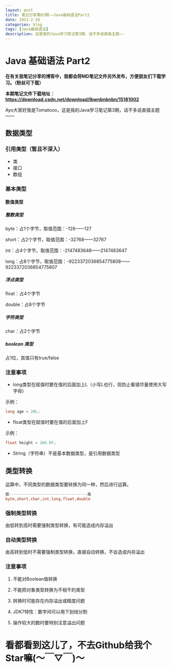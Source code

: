 ```yaml
---
layout: post
title: 笔记分享第03期——Java基础语法Part2
date: 2021-2-20
categories: blog
tags: [Java基础语法]
description: 这是我的Java学习笔记第3期，话不多说直插主题——
---
```

# Java 基础语法 Part2

**在有关我笔记分享的博客中，我都会将MD笔记文件另外发布，方便朋友们下载学习。（粉丝可下载）**

**本期笔记文件下载地址：https://download.csdn.net/download/lbwnbnbnbn/15181002**

Ayo大家好我是Tomatooo，这是我的Java学习笔记第3期，话不多说直插主题——

## 数据类型

### 引用类型（暂且不深入）

- 类
- 接口
- 数组

### 基本类型

#### 数值类型

##### 整数类型

byte：占1个字节，取值范围：-128——127

short：占2个字节，取值范围：-32768——32767

int：占4个字节，取值范围：-2147483648——2147483647

long：占8个字节，取值范围：-9223372036854775808——9223372036854775807

##### 浮点类型

float：占4个字节

double：占8个字节

##### 字符类型

char：占2个字节

##### boolean 类型

占1位，其值只有true/false

### 注意事项

- long类型在赋值时要在值的后面加上L（小写L也行，但防止看错尽量使用大写字母）

示例：

```java
long age = 20L;
```

 

- float类型在赋值时要在值的后面加上F

示例：

```java
float height = 166.6F;
```

- String（字符串）不是基本数据类型，是引用数据类型
## 类型转换

运算中，不同类型的数据类型要转换为同一种，然后进行运算。

``` java
低----------------------------------高
byte,short,char,int,long,float,double
```

### 强制类型转换

由低转到高时需要强制类型转换，有可能造成内存溢出

### 自动类型转换

由高转到低时不需要强制类型转换，直接自动转换，不会造成内存溢出

### 注意事项

1. 不能对Boolean值转换

2. 不能把对象类型转换为不相干的类型

3. 转换时可能存在内存溢出或精度问题

4. JDK7特性：数字间可以用下划线分割

5.  操作较大的数时要特别注意溢出问题
# 看都看到这儿了，不去Github给我个Star嘛(～￣▽￣)～
